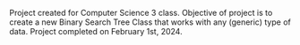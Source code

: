 Project created for Computer Science 3 class. Objective of project is to create a new Binary Search Tree Class that works with any (generic) type of data. Project completed on February 1st, 2024.
